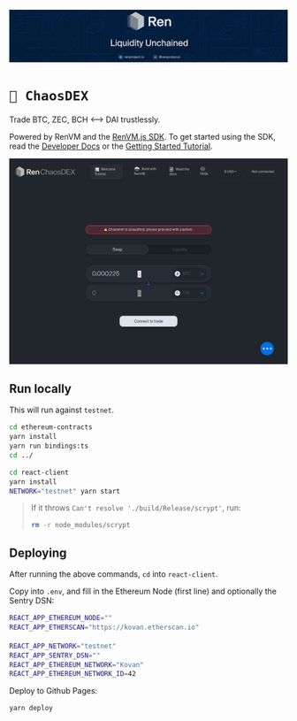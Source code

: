 ![Preview](./banner.jpg)

# `💱 ChaosDEX`

Trade BTC, ZEC, BCH ⟷ DAI trustlessly.

Powered by RenVM and the [RenVM.js SDK](https://github.com/renproject/renvm-sdk-js). To get started using the SDK, read the [Developer Docs](https://docs.renproject.io/developers/) or the [Getting Started Tutorial](https://docs.renproject.io/developers/tutorial/getting-started).

![Preview](./preview.png)

## Run locally

This will run against `testnet`.

```sh
cd ethereum-contracts
yarn install
yarn run bindings:ts
cd ../
```

```sh
cd react-client
yarn install
NETWORK="testnet" yarn start
```

> If it throws `Can't resolve './build/Release/scrypt'`, run:
> ```sh
> rm -r node_modules/scrypt
> ```

## Deploying

After running the above commands, `cd` into `react-client`.

Copy into `.env`, and fill in the Ethereum Node (first line) and optionally the Sentry DSN:

```sh
REACT_APP_ETHEREUM_NODE=""
REACT_APP_ETHERSCAN="https://kovan.etherscan.io"

REACT_APP_NETWORK="testnet"
REACT_APP_SENTRY_DSN=""
REACT_APP_ETHEREUM_NETWORK="Kovan"
REACT_APP_ETHEREUM_NETWORK_ID=42
```

Deploy to Github Pages:

```
yarn deploy
```